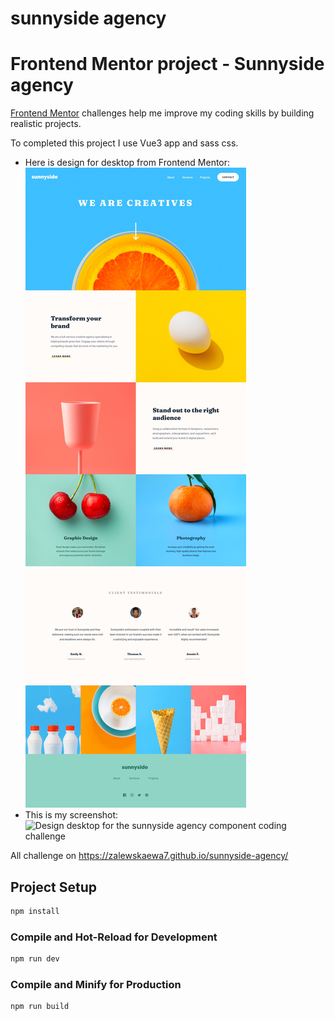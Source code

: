 # sunnyside agency
# Frontend Mentor project - Sunnyside agency
[Frontend Mentor](https://www.frontendmentor.io) challenges help me improve my coding skills by building realistic projects.

To completed this project I use Vue3 app and sass css.

- Here is design for desktop from Frontend Mentor:
![Design desktop for the sunnyside agency coding challenge](./public/images/desktop-design.jpg)
- This is my screenshot:
![Design desktop for the sunnyside agency component coding challenge](./public/images/Screenshot_2023-11-12Sunnyside_agency.png)

All challenge on https://zalewskaewa7.github.io/sunnyside-agency/

## Project Setup

```sh
npm install
```

### Compile and Hot-Reload for Development

```sh
npm run dev
```

### Compile and Minify for Production

```sh
npm run build
```
